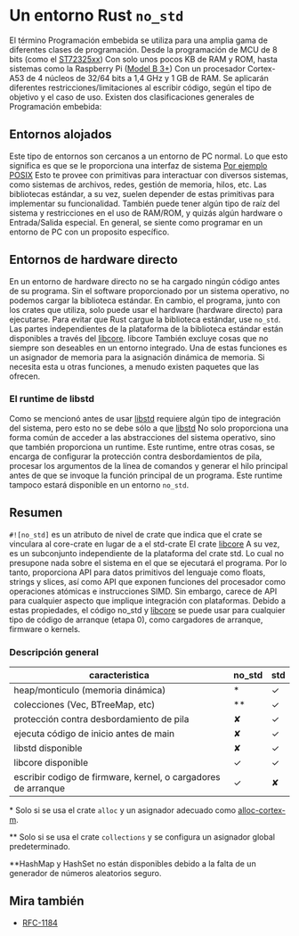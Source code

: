 # Un entorno Rust `no_std`


El término Programación embebida se utiliza para una amplia gama de diferentes clases de programación.
Desde la programación de MCU de 8 bits (como el [ST72325xx](https://www.st.com/resource/en/datasheet/st72325j6.pdf))
Con solo unos pocos KB de RAM y ROM, hasta sistemas como la Raspberry Pi
([Model B 3+](https://en.wikipedia.org/wiki/Raspberry_Pi#Specifications)) Con un procesador Cortex-A53 de 4 núcleos de 32/64 bits 
a 1,4 GHz y 1 GB de RAM. Se aplicarán diferentes restricciones/limitaciones al escribir código, según el tipo de objetivo y el caso de uso.
Existen dos clasificaciones generales de Programación embebida:
 
## Entornos alojados
Este tipo de entornos son cercanos a un entorno de PC normal.
Lo que esto significa es que se le proporciona una interfaz de sistema  [Por ejemplo POSIX](https://en.wikipedia.org/wiki/POSIX)
Esto te provee con primitivas para interactuar con diversos sistemas, como sistemas de archivos, redes, gestión de memoria, hilos, etc.
Las bibliotecas estándar, a su vez, suelen depender de estas primitivas para implementar su funcionalidad.
También puede tener algún tipo de raíz del sistema y restricciones en el uso de RAM/ROM, y quizás algún hardware
o Entrada/Salida especial. En general, se siente como programar en un entorno de PC con un proposito específico.

## Entornos de hardware directo 
En un entorno de hardware directo no se ha cargado ningún código antes de su programa.
Sin el software proporcionado por un sistema operativo, no podemos cargar la biblioteca estándar.
En cambio, el programa, junto con los crates que utiliza, solo puede usar el hardware (hardware directo) para ejecutarse.
Para evitar que Rust cargue la biblioteca estándar, use `no_std`.
Las partes independientes de la plataforma de la biblioteca estándar están disponibles a través del [libcore](https://doc.rust-lang.org/core/).
libcore También excluye cosas que no siempre son deseables en un entorno integrado.
Una de estas funciones es un asignador de memoria para la asignación dinámica de memoria. 
Si necesita esta u otras funciones, a menudo existen paquetes que las ofrecen.

### El runtime de libstd
Como se mencionó antes de usar [libstd](https://doc.rust-lang.org/std/) requiere algún tipo de integración del sistema, pero esto no se debe sólo a que
[libstd](https://doc.rust-lang.org/std/) No solo proporciona una forma común de acceder a las abstracciones del sistema operativo, sino que también proporciona un runtime.
Este runtime, entre otras cosas, se encarga de configurar la protección contra desbordamientos de pila, procesar los argumentos de la línea de comandos y generar el hilo principal antes de que se invoque la función principal de un programa. Este runtime tampoco estará disponible en un entorno `no_std`.

## Resumen
`#![no_std]` es un atributo de nivel de crate que indica que el crate se vinculara al core-crate en lugar de a el std-crate
El crate [libcore](https://doc.rust-lang.org/core/) A su vez, es un subconjunto independiente de la plataforma del crate std.
Lo cual no presupone nada sobre el sistema en el que se ejecutará el programa.
Por lo tanto, proporciona API para datos primitivos del lenguaje como floats, strings y slices, 
así como API que exponen funciones del procesador como operaciones atómicas e instrucciones SIMD.
Sin embargo, carece de API para cualquier aspecto que implique integración con plataformas.
Debido a estas propiedades, el código no\_std y  [libcore](https://doc.rust-lang.org/core/) se puede usar para cualquier tipo de código de arranque (etapa 0),
como cargadores de arranque, firmware o kernels.

### Descripción general

| caracteristica                                            | no\_std | std |
|-----------------------------------------------------------|--------|-----|
| heap/monticulo (memoria dinámica)                                   |   *    |  ✓  |
| colecciones (Vec, BTreeMap, etc)                          |  **    |  ✓  |
| protección contra desbordamiento de pila                  |   ✘    |  ✓  |
| ejecuta código de inicio antes de main                    |   ✘    |  ✓  |
| libstd disponible                                         |   ✘    |  ✓  |
| libcore disponible                                        |   ✓    |  ✓  |
| escribir codigo de firmware, kernel, o cargadores de arranque      |   ✓    |  ✘  |

\* Solo si se usa el crate `alloc` y un asignador adecuado como [alloc-cortex-m].

\** Solo si se usa el crate `collections` y se configura un asignador global predeterminado.

\**HashMap y HashSet no están disponibles debido a la falta de un generador de números aleatorios seguro.

[alloc-cortex-m]: https://github.com/rust-embedded/alloc-cortex-m

## Mira también
* [RFC-1184](https://github.com/rust-lang/rfcs/blob/master/text/1184-stabilize-no_std.md)


